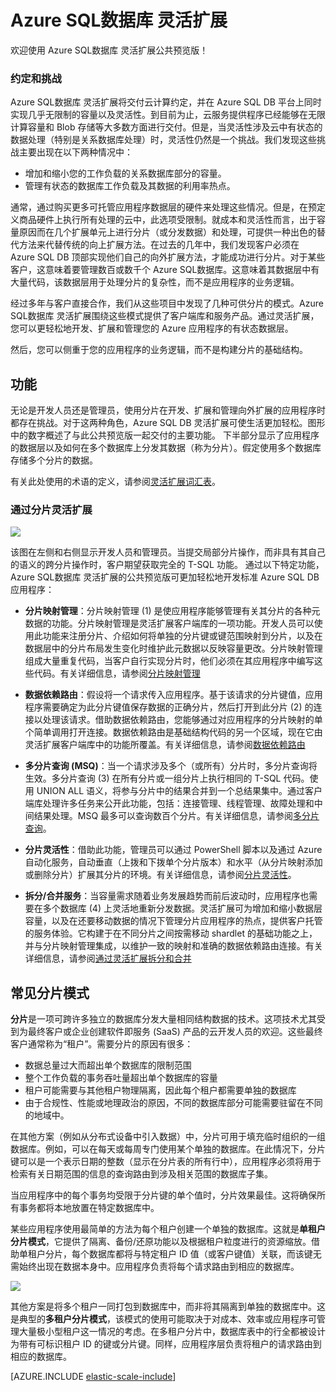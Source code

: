<properties title="Azure SQL数据库 灵活扩展" pageTitle="Azure SQL数据库 灵活扩展" description="使用 Azure SQL数据库 的灵活扩展功能，轻松扩展云中的数据库资源。" metaKeywords="sharding,elastic scale, Azure SQL DB sharding" services="sql-database" documentationCenter=""  manager="jhubbard" authors="sidneyh@microsoft.com"/>

<tags ms.service="sql-database" ms.workload="sql-database" ms.tgt_pltfrm="na" ms.devlang="na" ms.topic="article" ms.date="10/02/2014" ms.author="sidneyh"></tags>

# Azure SQL数据库 灵活扩展

欢迎使用 Azure SQL数据库 灵活扩展公共预览版！

### 约定和挑战

Azure SQL数据库 灵活扩展将交付云计算约定，并在 Azure SQL DB 平台上同时实现几乎无限制的容量以及灵活性。到目前为止，云服务提供程序已经能够在无限计算容量和 Blob 存储等大多数方面进行交付。但是，当灵活性涉及云中有状态的数据处理（特别是关系数据库处理）时，灵活性仍然是一个挑战。我们发现这些挑战主要出现在以下两种情况中：

-   增加和缩小您的工作负载的关系数据库部分的容量。
-   管理有状态的数据库工作负载及其数据的利用率热点。

通常，通过购买更多可托管应用程序数据层的硬件来处理这些情况。但是，在预定义商品硬件上执行所有处理的云中，此选项受限制。就成本和灵活性而言，出于容量原因而在几个扩展单元上进行分片（或分发数据）和处理，可提供一种出色的替代方法来代替传统的向上扩展方法。在过去的几年中，我们发现客户必须在 Azure SQL DB 顶部实现他们自己的向外扩展方法，才能成功进行分片。对于某些客户，这意味着要管理数百或数千个 Azure SQL数据库。这意味着其数据层中有大量代码，该数据层用于处理分片的复杂性，而不是应用程序的业务逻辑。

经过多年与客户直接合作，我们从这些项目中发现了几种可供分片的模式。Azure SQL数据库 灵活扩展围绕这些模式提供了客户端库和服务产品。通过灵活扩展，您可以更轻松地开发、扩展和管理您的 Azure 应用程序的有状态数据层。

然后，您可以侧重于您的应用程序的业务逻辑，而不是构建分片的基础结构。

## 功能

无论是开发人员还是管理员，使用分片在开发、扩展和管理向外扩展的应用程序时都存在挑战。对于这两种角色，Azure SQL DB 灵活扩展可使生活更加轻松。图形中的数字概述了与此公共预览版一起交付的主要功能。
下半部分显示了应用程序的数据层以及如何在多个数据库上分发其数据（称为分片）。假定使用多个数据库存储多个分片的数据。

有关此处使用的术语的定义，请参阅[灵活扩展词汇表][灵活扩展词汇表]。

### 通过分片灵活扩展

![][0]

该图在左侧和右侧显示开发人员和管理员。当提交局部分片操作，而非具有其自己的语义的跨分片操作时，客户期望获取完全的 T-SQL 功能。
通过以下特定功能，Azure SQL数据库 灵活扩展的公共预览版可更加轻松地开发标准 Azure SQL DB 应用程序：

-   **分片映射管理**：分片映射管理 (1) 是使应用程序能够管理有关其分片的各种元数据的功能。分片映射管理是灵活扩展客户端库的一项功能。开发人员可以使用此功能来注册分片、介绍如何将单独的分片键或键范围映射到分片，以及在数据层中的分片布局发生变化时维护此元数据以反映容量更改。分片映射管理组成大量重复代码，当客户自行实现分片时，他们必须在其应用程序中编写这些代码。有关详细信息，请参阅[分片映射管理][分片映射管理]

-   **数据依赖路由**：假设将一个请求传入应用程序。基于该请求的分片键值，应用程序需要确定为此分片键值保存数据的正确分片，然后打开到此分片 (2) 的连接以处理该请求。借助数据依赖路由，您能够通过对应用程序的分片映射的单个简单调用打开连接。数据依赖路由是基础结构代码的另一个区域，现在它由灵活扩展客户端库中的功能所覆盖。有关详细信息，请参阅[数据依赖路由][数据依赖路由]

-   **多分片查询 (MSQ)**：当一个请求涉及多个（或所有）分片时，多分片查询将生效。多分片查询 (3) 在所有分片或一组分片上执行相同的 T-SQL 代码。使用 UNION ALL 语义，将参与分片中的结果合并到一个总结果集中。通过客户端库处理许多任务来公开此功能，包括：连接管理、线程管理、故障处理和中间结果处理。MSQ 最多可以查询数百个分片。有关详细信息，请参阅[多分片查询][多分片查询]。

-   **分片灵活性**：借助此功能，管理员可以通过 PowerShell 脚本以及通过 Azure 自动化服务，自动垂直（上拨和下拨单个分片版本）和水平（从分片映射添加或删除分片）扩展其分片的环境。有关详细信息，请参阅[分片灵活性][分片灵活性]。

-   **拆分/合并服务**：当容量需求随着业务发展趋势而前后波动时，应用程序也需要在多个数据库 (4) 上灵活地重新分发数据。灵活扩展可为增加和缩小数据层容量，以及在还要移动数据的情况下管理分片应用程序的热点，提供客户托管的服务体验。它构建于在不同分片之间按需移动 shardlet 的基础功能之上，并与分片映射管理集成，以维护一致的映射和准确的数据依赖路由连接。有关详细信息，请参阅[通过灵活扩展拆分和合并][通过灵活扩展拆分和合并]

## 常见分片模式

**分片**是一项可跨许多独立的数据库分发大量相同结构数据的技术。这项技术尤其受到为最终客户或企业创建软件即服务 (SaaS) 产品的云开发人员的欢迎。这些最终客户通常称为“租户”。需要分片的原因有很多：

-   数据总量过大而超出单个数据库的限制范围
-   整个工作负载的事务吞吐量超出单个数据库的容量
-   租户可能需要与其他租户物理隔离，因此每个租户都需要单独的数据库
-   由于合规性、性能或地理政治的原因，不同的数据库部分可能需要驻留在不同的地域中。

在其他方案（例如从分布式设备中引入数据）中，分片可用于填充临时组织的一组数据库。例如，可以在每天或每周专门使用某个单独的数据库。在此情况下，分片键可以是一个表示日期的整数（显示在分片表的所有行中），应用程序必须将用于检索有关日期范围的信息的查询路由到涉及相关范围的数据库子集。

当应用程序中的每个事务均受限于分片键的单个值时，分片效果最佳。这将确保所有事务都将本地放置在特定数据库中。

某些应用程序使用最简单的方法为每个租户创建一个单独的数据库。这就是**单租户分片模式**，它提供了隔离、备份/还原功能以及根据租户粒度进行的资源缩放。借助单租户分片，每个数据库都将与特定租户 ID 值（或客户键值）关联，而该键无需始终出现在数据本身中。应用程序负责将每个请求路由到相应的数据库。

![][1]

其他方案是将多个租户一同打包到数据库中，而非将其隔离到单独的数据库中。这是典型的**多租户分片模式**，该模式的使用可能取决于对成本、效率或应用程序可管理大量极小型租户这一情况的考虑。在多租户分片中，数据库表中的行全都被设计为带有可标识租户 ID 的键或分片键。同样，应用程序层负责将租户的请求路由到相应的数据库。

[AZURE.INCLUDE [elastic-scale-include](../includes/elastic-scale-include.md)]

<!--Anchors--> 
<!--Image references-->

  [灵活扩展词汇表]: ./sql-database-elastic-scale-glossary.md
  [0]: ./media/sql-database-elastic-scale-intro/overview.png
  [分片映射管理]: ./sql-database-elastic-scale-shard-map-management.md
  [数据依赖路由]: ./sql-database-elastic-scale-data-dependent-routing.md
  [多分片查询]: ./sql-database-elastic-scale-multishard-querying.md
  [分片灵活性]: ./sql-database-elastic-scale-elasticity.md
  [通过灵活扩展拆分和合并]: ./sql-database-elastic-scale-overview-split-and-merge.md
  [1]: ./media/sql-database-elastic-scale-intro/tenancy.png
